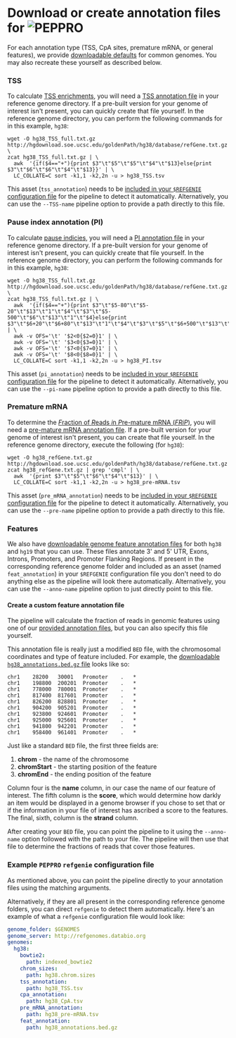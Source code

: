 # Download or create annotation files for <img src="../../img/peppro_logo.svg" alt="PEPPRO" class="img-fluid" style="max-height:35px; margin-top:-15px; margin-bottom:-10px"> 


For each annotation type (TSS, CpA sites, premature mRNA, or general features), we provide [downloadable defaults](http://big.databio.org/peppro/) for common genomes.  You may also recreate these yourself as described below.

### TSS

To calculate [TSS enrichments](../glossary.md), you will need a [TSS annotation file](http://big.databio.org/refgenomes/) in your reference genome directory.  If a pre-built version for your genome of interest isn't present, you can quickly create that file yourself. In the reference genome directory, you can perform the following commands for in this example, `hg38`:
```console
wget -O hg38_TSS_full.txt.gz http://hgdownload.soe.ucsc.edu/goldenPath/hg38/database/refGene.txt.gz \
zcat hg38_TSS_full.txt.gz | \
  awk  '{if($4=="+"){print $3"\t"$5"\t"$5"\t"$4"\t"$13}else{print $3"\t"$6"\t"$6"\t"$4"\t"$13}}' | \
  LC_COLLATE=C sort -k1,1 -k2,2n -u > hg38_TSS.tsv
```
This asset (`tss_annotation`) needs to be [included in your `$REFGENIE` configuration file](annotation_files.md#example-peppro-refgenie-configuration-file) for the pipeline to detect it automatically.  Alternatively, you can use the `--TSS-name` pipeline option to provide a path directly to this file.

### Pause index annotation (PI)

To calculate [pause indicies](../glossary.md), you will need a [PI annotation file](http://big.databio.org/refgenomes/) in your reference genome directory.  If a pre-built version for your genome of interest isn't present, you can quickly create that file yourself. In the reference genome directory, you can perform the following commands for in this example, `hg38`:
```console
wget -O hg38_TSS_full.txt.gz http://hgdownload.soe.ucsc.edu/goldenPath/hg38/database/refGene.txt.gz \
zcat hg38_TSS_full.txt.gz | \
  awk  '{if($4=="+"){print $3"\t"$5-80"\t"$5-20"\t"$13"\t"1"\t"$4"\t"$3"\t"$5-500"\t"$6"\t"$13"\t"1"\t"$4}else{print $3"\t"$6+20"\t"$6+80"\t"$13"\t"1"\t"$4"\t"$3"\t"$5"\t"$6+500"\t"$13"\t"1"\t"$4}}' | \
  awk -v OFS='\t' '$2<0{$2=0}1' | \
  awk -v OFS='\t' '$3<0{$3=0}1' | \
  awk -v OFS='\t' '$7<0{$7=0}1' | \
  awk -v OFS='\t' '$8<0{$8=0}1' | \
  LC_COLLATE=C sort -k1,1 -k2,2n -u > hg38_PI.tsv
```
This asset (`pi_annotation`) needs to be [included in your `$REFGENIE` configuration file](#Example_PEPPRO_REFGENIE_configuration_file) for the pipeline to detect it automatically.  Alternatively, you can use the `--pi-name` pipeline option to provide a path directly to this file.

### Premature mRNA

To determine the [*F*raction of *R*eads *i*n *P*re-mature mRNA (*FRiP*)](../glossary.md), you will need a [pre-mature mRNA annotation file](http://big.databio.org/peppro/). If a pre-built version for your genome of interest isn't present, you can create that file yourself. In the reference genome directory, execute the following (for `hg38`):
```console
wget -O hg38_refGene.txt.gz http://hgdownload.soe.ucsc.edu/goldenPath/hg38/database/refGene.txt.gz
zcat hg38_refGene.txt.gz | grep 'cmpl' | \
  awk  '{print $3"\t"$5"\t"$6"\t"$4"\t"$13}' | \
  LC_COLLATE=C sort -k1,1 -k2,2n -u > hg38_pre-mRNA.tsv
```
This asset (`pre_mRNA_annotation`) needs to be [included in your `$REFGENIE` configuration file](#Example_PEPPRO_REFGENIE_configuration_file) for the pipeline to detect it automatically.  Alternatively, you can use the `--pre-name` pipeline option to provide a path directly to this file.

### Features

We also have [downloadable genome feature annotation files](http://big.databio.org/peppro/) for both `hg38` and `hg19` that you can use.  These files annotate 3' and 5' UTR, Exons, Introns, Promoters, and Promoter Flanking Regions.  If present in the corresponding reference genome folder and included as an asset (named `feat_annotation`) in your `$REFGENIE` configuration file you don't need to do anything else as the pipeline will look there automatically.   Alternatively, you can use the `--anno-name` pipeline option to just directly point to this file.

#### Create a custom feature annotation file

The pipeline will calculate the fraction of reads in genomic features using one of our [provided annotation files](http://big.databio.org/peppro/), but you can also specify this file yourself.

This annotation file is really just a modified `BED` file, with the chromosomal coordinates and type of feature included.  For example, the [downloadable `hg38_annotations.bed.gz` file](http://big.databio.org/peppro/hg38_annotations.bed.gz) looks like so:

```
chr1	28200	30001	Promoter	.	*
chr1	198800	200201	Promoter	.	*
chr1	778000	780001	Promoter	.	*
chr1	817400	817601	Promoter	.	*
chr1	826200	828801	Promoter	.	*
chr1	904200	905201	Promoter	.	*
chr1	923800	924601	Promoter	.	*
chr1	925000	925601	Promoter	.	*
chr1	941800	942201	Promoter	.	*
chr1	958400	961401	Promoter	.	*
```

Just like a standard `BED` file, the first three fields are:  
1. **chrom** - the name of the chromosome  
2. **chromStart** - the starting position of the feature  
3. **chromEnd** - the ending position of the feature

Column four is the **name** column, in our case the name of our feature of interest. The fifth column is the **score**, which would determine how darkly an item would be displayed in a genome browser if you chose to set that or if the information in your file of interest has ascribed a score to the features. The final, sixth, column is the **strand** column.

After creating your `BED` file, you can point the pipeline to it using the `--anno-name` option followed with the path to your file.  The pipeline will then use that file to determine the fractions of reads that cover those features.

### Example `PEPPRO` `refgenie` configuration file

As mentioned above, you can point the pipeline directly to your annotation files using the matching arguments.

Alternatively, if they are all present in the corresponding reference genome folders, you can direct `refgenie` to detect them automatically. Here's an example of what a `refgenie` configuration file would look like:
```yaml
genome_folder: $GENOMES
genome_server: http://refgenomes.databio.org
genomes:
  hg38:
    bowtie2:
      path: indexed_bowtie2
    chrom_sizes:
      path: hg38.chrom.sizes
    tss_annotation:
      path: hg38_TSS.tsv
    cpa_annotation:
      path: hg38_CpA.tsv
    pre_mRNA_annotation:
      path: hg38_pre-mRNA.tsv
    feat_annotation:
      path: hg38_annotations.bed.gz
```